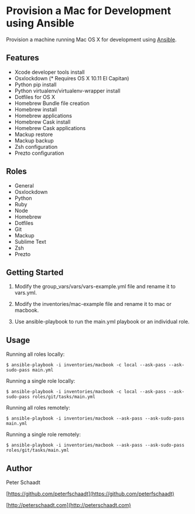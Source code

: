 Provision a Mac for Development using Ansible
=============================================

Provision a machine running Mac OS X for development using [Ansible](https://www.ansible.com).


Features
--------

- Xcode developer tools install
- Osxlockdown (* Requires OS X 10.11 El Capitan)
- Python pip install
- Python virtualenv/virtualenv-wrapper install
- Dotfiles for OS X
- Homebrew Bundle file creation
- Homebrew install
- Homebrew applications
- Homebrew Cask install
- Homebrew Cask applications
- Mackup restore
- Mackup backup
- Zsh configuration
- Prezto configuration


Roles
-----

- General
- Osxlockdown
- Python
- Ruby
- Node
- Homebrew
- Dotfiles
- Git
- Mackup
- Sublime Text
- Zsh
- Prezto


Getting Started
---------------

1. Modify the group_vars/vars/vars-example.yml file and rename it to vars.yml.

2. Modify the inventories/mac-example file and rename it to mac or macbook.

3. Use ansible-playbook to run the main.yml playbook or an individual role.


Usage
-----

Running all roles locally:
```
$ ansible-playbook -i inventories/macbook -c local --ask-pass --ask-sudo-pass main.yml
```

Running a single role locally:
```
$ ansible-playbook -i inventories/macbook -c local --ask-pass --ask-sudo-pass roles/git/tasks/main.yml
```

Running all roles remotely:
```
$ ansible-playbook -i inventories/macbook --ask-pass --ask-sudo-pass main.yml
```

Running a single role remotely:
```
$ ansible-playbook -i inventories/macbook --ask-pass --ask-sudo-pass roles/git/tasks/main.yml
```


Author
------

Peter Schaadt

[https://github.com/peterfschaadt](https://github.com/peterfschaadt)

[http://peterschaadt.com](http://peterschaadt.com)
